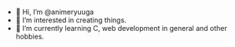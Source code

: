 - 👋 Hi, I’m @animeryuuga
- 👀 I’m interested in creating things.
- 🌱 I’m currently learning C, web development in general and other hobbies.

